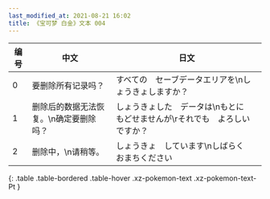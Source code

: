 ```yaml
---
last_modified_at: 2021-08-21 16:02
title: 《宝可梦 白金》文本 004
---
```

| 编号 | 中文 | 日文 |
| ---- | ---- | ---- |
| 0 | 要删除所有记录吗？ | すべての　セーブデータエリアを\nしょうきょしますか？ |
| 1 | 删除后的数据无法恢复。\n确定要删除吗？ | しょうきょした　データは\nもとに　もどせませんが\rそれでも　よろしいですか？ |
| 2 | 删除中，\n请稍等。 | しょうきょ　しています\nしばらく　おまちください |
{: .table .table-bordered .table-hover .xz-pokemon-text .xz-pokemon-text-Pt }